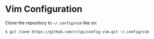 # Vim Configuration

Clone the repository to `~/.config/vim` like so:

```shell
$ git clone https://github.com/rclgs/config-vim.git ~/.config/vim
```

